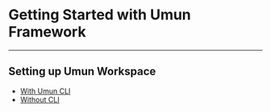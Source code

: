 # Getting Started with Umun Framework

---

## Setting up Umun Workspace

* [With Umun CLI]()
* [Without CLI](./docs/workspace/setup/no%20cli/setting%20up%20workspace%20without%20cli.md)
